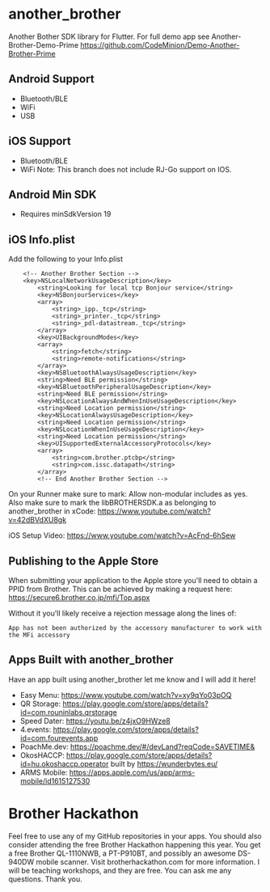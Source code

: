 # another_brother

Another Bother SDK library for Flutter. For full demo app see Another-Brother-Demo-Prime https://github.com/CodeMinion/Demo-Another-Brother-Prime

## Android Support
- Bluetooth/BLE
- WiFi
- USB

## iOS Support
- Bluetooth/BLE
- WiFi
Note: This branch does not include RJ-Go support on IOS.

## Android Min SDK
- Requires minSdkVersion 19

## iOS Info.plist

Add the following to your Info.plist
```
	<!-- Another Brother Section -->
	<key>NSLocalNetworkUsageDescription</key>
        <string>Looking for local tcp Bonjour service</string>
        <key>NSBonjourServices</key>
        <array>
        	<string>_ipp._tcp</string>
        	<string>_printer._tcp</string>
        	<string>_pdl-datastream._tcp</string>
        </array>
        <key>UIBackgroundModes</key>
        <array>
        	<string>fetch</string>
        	<string>remote-notifications</string>
        </array>
        <key>NSBluetoothAlwaysUsageDescription</key>
    	<string>Need BLE permission</string>
    	<key>NSBluetoothPeripheralUsageDescription</key>
    	<string>Need BLE permission</string>
    	<key>NSLocationAlwaysAndWhenInUseUsageDescription</key>
    	<string>Need Location permission</string>
    	<key>NSLocationAlwaysUsageDescription</key>
    	<string>Need Location permission</string>
    	<key>NSLocationWhenInUseUsageDescription</key>
    	<string>Need Location permission</string>
    	<key>UISupportedExternalAccessoryProtocols</key>
    	<array>
    		<string>com.brother.ptcbp</string>
    		<string>com.issc.datapath</string>
    	</array>
    	<!-- End Another Brother Section -->
```
On your Runner make sure to mark: Allow non-modular includes as yes.
Also make sure to mark the libBROTHERSDK.a as belonging to another_brother in xCode: https://www.youtube.com/watch?v=42dBVdXU8gk

iOS Setup Video: https://www.youtube.com/watch?v=AcFnd-6hSew

## Publishing to the Apple Store
When submitting your application to the Apple store you'll need to obtain a PPID from Brother. This can be achieved by making a request here: https://secure6.brother.co.jp/mfi/Top.aspx

Without it you'll likely receive a rejection message along the lines of:

```
App has not been authorized by the accessory manufacturer to work with the MFi accessory
```



## Apps Built with another_brother
Have an app built using another_brother let me know and I will add it here!

- Easy Menu: https://www.youtube.com/watch?v=xy9qYo03pOQ
- QR Storage: https://play.google.com/store/apps/details?id=com.rouninlabs.qrstorage
- Speed Dater: https://youtu.be/z4jxO9HWze8
- 4.events: https://play.google.com/store/apps/details?id=com.fourevents.app
- PoachMe.dev: https://poachme.dev/#/devLand?reqCode=SAVETIME&
- OkosHACCP: https://play.google.com/store/apps/details?id=hu.okoshaccp.operator built by https://wunderbytes.eu/
- ARMS Mobile: https://apps.apple.com/us/app/arms-mobile/id1615127530

# Brother Hackathon
Feel free to use any of my GitHub repositories in your apps. You should also consider
attending the free Brother Hackathon happening this year. You get a free Brother QL-1110NWB,
a PT-P910BT, and possibly an awesome DS-940DW mobile scanner. Visit brotherhackathon.com for
more information. I will be teaching workshops, and they are free. You can ask me any questions.
Thank you.


